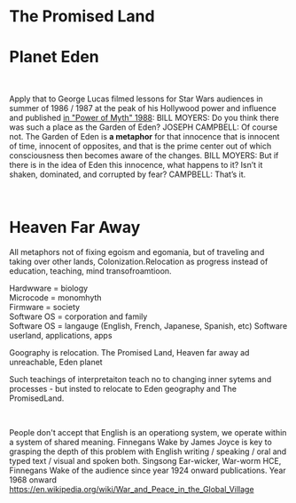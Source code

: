 # The Promised Land

# Planet Eden

&nbsp;

Apply that to George Lucas filmed lessons for Star Wars audiences in summer of 1986 / 1987 at the peak of his Hollywood power and influence and published [in "Power of Myth" 1988](https://billmoyers.com/series/joseph-campbell-and-the-power-of-myth-1988/): BILL MOYERS: Do you think there was such a place as the Garden of Eden?
JOSEPH CAMPBELL: Of course not. The Garden of Eden is **a metaphor** for that innocence that is innocent of time, innocent of opposites, and that is the prime center out of which consciousness then becomes aware of the changes. BILL MOYERS: But if there is in the idea of Eden this innocence, what happens to it? Isn’t it shaken, dominated, and corrupted by fear? CAMPBELL: That’s it.

&nbsp;

# Heaven Far Away

All metaphors not of fixing egoism and egomania, but of traveling and taking over other lands, Colonization.Relocation as progress instead of education, teaching, mind transofroamtioon.

Hardwware = biology  
Microcode = monomhyth   
Firmware = society  
Software OS = corporation and family   
Software OS = langauge (English, French, Japanese, Spanish, etc)
Software userland, applications, apps 

Goography is relocation. The Promised Land, Heaven far away ad unreachable, Eden planet

Such teachings of interpretaiton teach no to changing inner sytems and processes - but insted to relocate to Eden geography and The PromisedLand.

&nbsp;

People don't accept that English is an operationg system, we operate within a system of shared meaning. Finnegans Wake by James Joyce is key to grasping the depth of this problem with English writing / speaking / oral and typed text / visual and spoken both. Singsong Ear-wicker, War-worm HCE, Finnegans Wake of the audience since year 1924 onward publications. Year 1968 onward https://en.wikipedia.org/wiki/War_and_Peace_in_the_Global_Village
